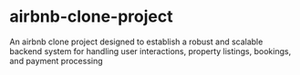 # airbnb-clone-project
An airbnb clone project designed to establish a robust and scalable backend system for handling user interactions, property listings, bookings, and payment processing
